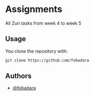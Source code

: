 # Assignments
All Zuri tasks from week 4 to week 5

## Usage
You clone the  repository with:
```bash
git clone https://github.com/fobadara
```

## Authors

- [@fobadara](https://www.github.com/fobadara)

